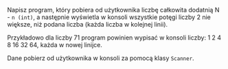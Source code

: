 Napisz program, który pobiera od użytkownika liczbę całkowita dodatnią N - `n (int)`, a następnie wyświetla w konsoli wszystkie potęgi liczby 2 nie większe, niż podana liczba (każda liczba w kolejnej linii). 

Przykładowo dla liczby 71 program powinien wypisać w konsoli liczby: 1 2 4 8 16 32 64, każda w nowej linijce.

Dane pobierz od użytkownika w konsoli za pomocą klasy `Scanner`.